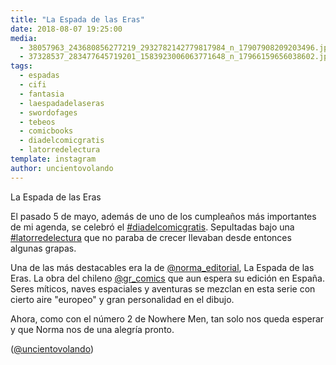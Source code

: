 ```yaml
---
title: "La Espada de las Eras"
date: 2018-08-07 19:25:00
media: 
  - 38057963_243680856277219_2932782142779817984_n_17907908209203496.jpg
  - 37328537_283477645719201_1583923006063771648_n_17966159656038602.jpg
tags: 
  - espadas
  - cifi
  - fantasia
  - laespadadelaseras
  - swordofages
  - tebeos
  - comicbooks
  - diadelcomicgratis
  - latorredelectura
template: instagram
author: uncientovolando
---
```


La Espada de las Eras


El pasado 5 de mayo, además de uno de los cumpleaños más importantes de mi agenda, se celebró el [#diadelcomicgratis](/tags/diadelcomicgratis). Sepultadas bajo una [#latorredelectura](/tags/latorredelectura) que no paraba de crecer llevaban desde entonces algunas grapas.


Una de las más destacables era la de [@norma_editorial](https://instagram.com/norma_editorial), La Espada de las Eras. La obra del chileno [@gr_comics](https://instagram.com/gr_comics) que aun espera su edición en España. Seres míticos, naves espaciales y aventuras se mezclan en esta serie con cierto aire "europeo" y gran personalidad en el dibujo.


Ahora, como con el número 2 de Nowhere Men, tan solo nos queda esperar y que Norma nos de una alegría pronto.


([@uncientovolando](https://instagram.com/uncientovolando))








